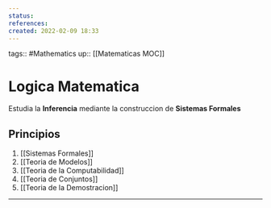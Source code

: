 ```yaml
---
status:
references:
created: 2022-02-09 18:33
---
```

tags:: #Mathematics 
up:: [[Matematicas MOC]]

# Logica Matematica

Estudia la **Inferencia** mediante la construccion de **Sistemas Formales**

## Principios
1. [[Sistemas Formales]]
2. [[Teoria de Modelos]]
3. [[Teoria de la Computabilidad]]
4. [[Teoria de Conjuntos]]
5. [[Teoria de la Demostracion]]


___



